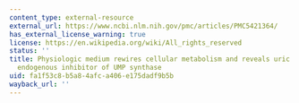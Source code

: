 ```yaml
---
content_type: external-resource
external_url: https://www.ncbi.nlm.nih.gov/pmc/articles/PMC5421364/
has_external_license_warning: true
license: https://en.wikipedia.org/wiki/All_rights_reserved
status: ''
title: Physiologic medium rewires cellular metabolism and reveals uric acid as an
  endogenous inhibitor of UMP synthase
uid: fa1f53c8-b5a8-4afc-a406-e175dadf9b5b
wayback_url: ''
---
```


